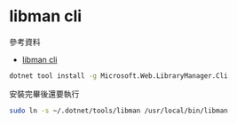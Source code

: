 # libman cli

參考資料
- [libman cli](https://learn.microsoft.com/zh-tw/aspnet/core/client-side/libman/libman-cli)

```bash
dotnet tool install -g Microsoft.Web.LibraryManager.Cli
```

安裝完畢後還要執行
```bash
sudo ln -s ~/.dotnet/tools/libman /usr/local/bin/libman
```

